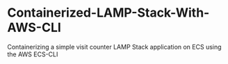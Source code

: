 # Containerized-LAMP-Stack-With-AWS-CLI
Containerizing  a simple visit counter LAMP Stack application on ECS using the AWS ECS-CLI 
